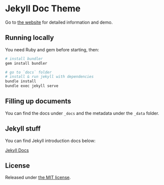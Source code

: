 # Jekyll Doc Theme

Go to [the website](https://aksakalli.github.io/jekyll-doc-theme/) for detailed information and demo.

## Running locally

You need Ruby and gem before starting, then:

```bash
# install bundler
gem install bundler

# go to `docs` folder
# install & run jekyll with dependencies
bundle install
bundle exec jekyll serve
```

## Filling up documents

You can find the docs under `_docs` and the metadata under the `_data` folder.


## Jekyll stuff

You can find Jekyll introduction docs below:

[Jekyll Docs](_docs/jekyll_related)

## License

Released under [the MIT license](LICENSE).
